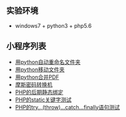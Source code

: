 ## 实验环境
* windows7 + python3 + php5.6

## 小程序列表
* <a href="https://github.com/hhe0/tools-daily/blob/master/20190122/rename-directory.py">用python自动重命名文件夹</a>
* <a href="https://github.com/hhe0/tools-daily/blob/master/20190122/move-directory.py">用python移动文件夹</a>
* <a href="https://github.com/hhe0/tools-daily/blob/master/20190126/pdf-count.py">用python合并PDF</a>
* <a href="https://github.com/hhe0/tools-daily/blob/master/20190128/MorseCode.php">摩斯密码转换机</a>
* <a href="https://github.com/hhe0/tools-daily/blob/master/20190204/foraward-static-call.php">PHP的后期静态绑定</a>
* <a href="https://github.com/hhe0/tools-daily/blob/master/20190204/static.php">PHP的static关键字测试</a>
* <a href="https://github.com/hhe0/tools-daily/blob/master/20190204/try.php">PHP的try..,(throw)...catch...finally语句测试</a>